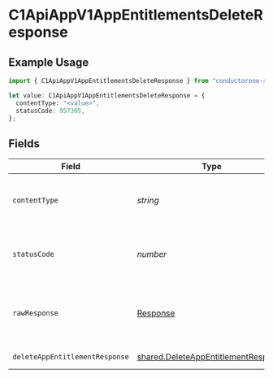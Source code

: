 # C1ApiAppV1AppEntitlementsDeleteResponse

## Example Usage

```typescript
import { C1ApiAppV1AppEntitlementsDeleteResponse } from "conductorone-sdk-typescript/sdk/models/operations";

let value: C1ApiAppV1AppEntitlementsDeleteResponse = {
  contentType: "<value>",
  statusCode: 957305,
};
```

## Fields

| Field                                                                                             | Type                                                                                              | Required                                                                                          | Description                                                                                       |
| ------------------------------------------------------------------------------------------------- | ------------------------------------------------------------------------------------------------- | ------------------------------------------------------------------------------------------------- | ------------------------------------------------------------------------------------------------- |
| `contentType`                                                                                     | *string*                                                                                          | :heavy_check_mark:                                                                                | HTTP response content type for this operation                                                     |
| `statusCode`                                                                                      | *number*                                                                                          | :heavy_check_mark:                                                                                | HTTP response status code for this operation                                                      |
| `rawResponse`                                                                                     | [Response](https://developer.mozilla.org/en-US/docs/Web/API/Response)                             | :heavy_check_mark:                                                                                | Raw HTTP response; suitable for custom response parsing                                           |
| `deleteAppEntitlementResponse`                                                                    | [shared.DeleteAppEntitlementResponse](../../../sdk/models/shared/deleteappentitlementresponse.md) | :heavy_minus_sign:                                                                                | Successful response                                                                               |